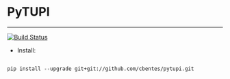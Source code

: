 
# PyTUPI
---------------

[![Build Status](https://travis-ci.org/cbentes/pytupi.svg?branch=master)](https://travis-ci.org/cbentes/pytupi)



- Install:

```

pip install --upgrade git+git://github.com/cbentes/pytupi.git


```
